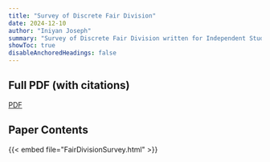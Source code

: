 ```yaml
---
title: "Survey of Discrete Fair Division"
date: 2024-12-10
author: "Iniyan Joseph"
summary: "Survey of Discrete Fair Division written for Independent Study"
showToc: true
disableAnchoredHeadings: false
---
```

## Full PDF (with citations)

[PDF](FairDivisionSurvey.pdf)

## Paper Contents

{{< embed file="FairDivisionSurvey.html" >}}
